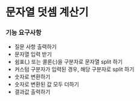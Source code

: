 # 문자열 덧셈 계산기

### 기능 요구사항
* 질문 사항 출력하기
* 문자열 입력 받기
* 쉼표(,) 또는 콜론(;)을 구분자로 문자열 split 하기
* 커스텀 구분자가 입력된 경우, 해당 구분자로 split 하기
* 숫자로 변환하기
* 숫자로 변환된 값 모두 더하기
* 결과값 출력하기
